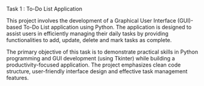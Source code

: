Task 1 : To-Do List Application

This project involves the development of a Graphical User Interface (GUI)-based To-Do List application using Python. The application is designed to assist users in efficiently managing their daily tasks by providing functionalities to add, update, delete and mark tasks as complete.

The primary objective of this task is to demonstrate practical skills in Python programming and GUI development (using Tkinter) while building a productivity-focused application. The project emphasizes clean code structure, user-friendly interface design and effective task management features.
